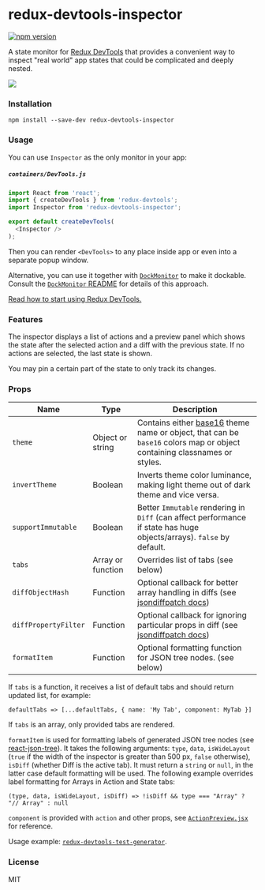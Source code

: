 # redux-devtools-inspector

[![npm version](https://badge.fury.io/js/redux-devtools-inspector.svg)](https://badge.fury.io/js/redux-devtools-inspector)

A state monitor for [Redux DevTools](https://github.com/gaearon/redux-devtools) that provides a convenient way to inspect "real world" app states that could be complicated and deeply nested.

![](https://raw.githubusercontent.com/alexkuz/redux-devtools-inspector/master/demo.gif)

### Installation

```
npm install --save-dev redux-devtools-inspector
```

### Usage

You can use `Inspector` as the only monitor in your app:

##### `containers/DevTools.js`

```js
import React from 'react';
import { createDevTools } from 'redux-devtools';
import Inspector from 'redux-devtools-inspector';

export default createDevTools(
  <Inspector />
);
```

Then you can render `<DevTools>` to any place inside app or even into a separate popup window.

Alternative, you can use it together with [`DockMonitor`](https://github.com/gaearon/redux-devtools-dock-monitor) to make it dockable.  
Consult the [`DockMonitor` README](https://github.com/gaearon/redux-devtools-dock-monitor) for details of this approach.

[Read how to start using Redux DevTools.](https://github.com/gaearon/redux-devtools)

### Features

The inspector displays a list of actions and a preview panel which shows the state after the selected action and a diff with the previous state. If no actions are selected, the last state is shown.

You may pin a certain part of the state to only track its changes.

### Props

Name               | Type             | Description
------------------ | ---------------- | -------------
`theme`            | Object or string | Contains either [base16](https://github.com/chriskempson/base16) theme name or object, that can be `base16` colors map or object containing classnames or styles.
`invertTheme`      | Boolean          | Inverts theme color luminance, making light theme out of dark theme and vice versa.
`supportImmutable` | Boolean          | Better `Immutable` rendering in `Diff` (can affect performance if state has huge objects/arrays). `false` by default.
`tabs`             | Array or function | Overrides list of tabs (see below)
`diffObjectHash`   | Function         | Optional callback for better array handling in diffs (see [jsondiffpatch docs](https://github.com/benjamine/jsondiffpatch/blob/master/docs/arrays.md))
`diffPropertyFilter` | Function       | Optional callback for ignoring particular props in diff (see [jsondiffpatch docs](https://github.com/benjamine/jsondiffpatch#options))
`formatItem` | Function |  Optional formatting function for JSON tree nodes. (see below)


If `tabs` is a function, it receives a list of default tabs and should return updated list, for example:
```
defaultTabs => [...defaultTabs, { name: 'My Tab', component: MyTab }]
```
If `tabs` is an array, only provided tabs are rendered.

`formatItem` is used for formatting labels of generated JSON tree nodes (see [react-json-tree](https://github.com/alexkuz/react-json-tree#customize-labels-for-arrays-objects-and-iterables)). It takes the following arguments: `type`, `data`, `isWideLayout` (`true` if the width of the inspector is greater than 500 px, `false` otherwise), `isDiff` (whether Diff is the active tab). It must return a `string` or `null`, in the latter case default formatting will be used. The following example overrides label formatting for Arrays in Action and State tabs:
```
(type, data, isWideLayout, isDiff) => !isDiff && type === "Array" ? "// Array" : null
```

`component` is provided with `action` and other props, see [`ActionPreview.jsx`](src/ActionPreview.jsx#L42) for reference.

Usage example: [`redux-devtools-test-generator`](https://github.com/zalmoxisus/redux-devtools-test-generator#containersdevtoolsjs).

### License

MIT
